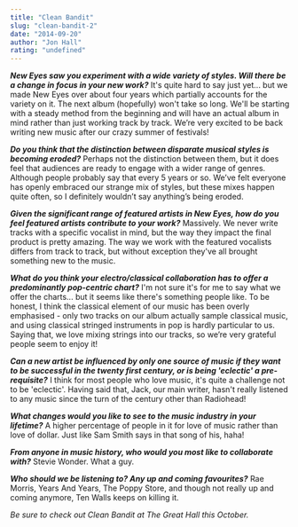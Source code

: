 ```yaml
---
title: "Clean Bandit"
slug: "clean-bandit-2"
date: "2014-09-20"
author: "Jon Hall"
rating: "undefined"
---
```


_**New Eyes saw you experiment with a wide variety of styles. Will there be a change in focus in your new work?**_ It's quite hard to say just yet... but we made New Eyes over about four years which partially accounts for the variety on it. The next album (hopefully) won't take so long. We'll be starting with a steady method from the beginning and will have an actual album in mind rather than just working track by track. We’re very excited to be back writing new music after our crazy summer of festivals!

_**Do you think that the distinction between disparate musical styles is becoming eroded?**_ Perhaps not the distinction between them, but it does feel that audiences are ready to engage with a wider range of genres. Although people probably say that every 5 years or so. We’ve felt everyone has openly embraced our strange mix of styles, but these mixes happen quite often, so I definitely wouldn’t say anything’s being eroded.

_**Given the significant range of featured artists in New Eyes, how do you feel featured artists contribute to your work?**_ Massively. We never write tracks with a specific vocalist in mind, but the way they impact the final product is pretty amazing. The way we work with the featured vocalists differs from track to track, but without exception they've all brought something new to the music.

_**What do you think your electro/classical collaboration has to offer a predominantly pop-centric chart?**_ I'm not sure it's for me to say what we offer the charts... but it seems like there's something people like. To be honest, I think the classical element of our music has been overly emphasised - only two tracks on our album actually sample classical music, and using classical stringed instruments in pop is hardly particular to us. Saying that, we love mixing strings into our tracks, so we’re very grateful people seem to enjoy it!

_**Can a new artist be influenced by only one source of music if they want to be successful in the twenty first century, or is being 'eclectic' a pre-requisite?**_ I think for most people who love music, it's quite a challenge not to be 'eclectic'. Having said that, Jack, our main writer, hasn't really listened to any music since the turn of the century other than Radiohead!

_**What changes would you like to see to the music industry in your lifetime?**_ A higher percentage of people in it for love of music rather than love of dollar. Just like Sam Smith says in that song of his, haha!

_**From anyone in music history, who would you most like to collaborate with?**_ Stevie Wonder. What a guy.

_**Who should we be listening to? Any up and coming favourites?**_ Rae Morris, Years And Years, The Poppy Store, and though not really up and coming anymore, Ten Walls keeps on killing it.

_Be sure to check out Clean Bandit at The Great Hall this October._
